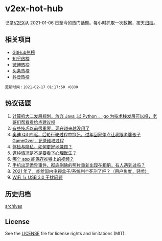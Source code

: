 # v2ex-hot-hub

 记录[V2EX](https://www.v2ex.com/)从 2021-01-06 日至今的热门话题。每小时抓取一次数据，按天[归档](archives)。
 
 ## 相关项目

- [GitHub热榜](https://github.com/lonnyzhang423/github-hot-hub)
- [知乎热榜](https://github.com/lonnyzhang423/zhihu-hot-hub)
- [微博热榜](https://github.com/lonnyzhang423/weibo-hot-hub)
- [头条热榜](https://github.com/lonnyzhang423/toutiao-hot-hub)
- [抖音热榜](https://github.com/lonnyzhang423/douyin-hot-hub)


 `更新时间：2021-02-17 01:17:50 +0800`

## 热议话题

1. [计算机大二发展规划，放弃 Java ,以 Python ， go 为技术栈发展可以吗，老哥们帮看看给点建议呗](https://www.v2ex.com/t/753564)
1. [有些技巧以前很重要，现在越来越没用了](https://www.v2ex.com/t/753483)
1. [奥迪 Q3 四驱，后轮行驶过程中抱死，过年回家差点让我跟老婆孩子 GameOver，记录维权过程](https://www.v2ex.com/t/753572)
1. [体检与隐私，如何更好地兼顾？](https://www.v2ex.com/t/753499)
1. [这种情况是不是要看下心理医生？](https://www.v2ex.com/t/753575)
1. [哪个 app 能保存推特上的视频？](https://www.v2ex.com/t/753518)
1. [手机出现诡异事件，彻底删除的照片重新出现在相册，有人遇到过吗？](https://www.v2ex.com/t/753549)
1. [2021 年了，能给国内电视盒子/系统判个死刑了吧？（用户角度，轻喷）](https://www.v2ex.com/t/753546)
1. [WiFi 与 USB 3.0 干扰问题](https://www.v2ex.com/t/753485)

## 历史归档

[archives](archives)

## License

See the [LICENSE](LICENSE) file for license rights and limitations (MIT).
